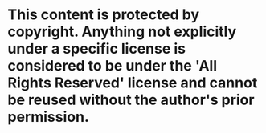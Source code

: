 # This content is protected by copyright. Anything not explicitly under a specific license is considered to be under the 'All Rights Reserved' license and cannot be reused without the author's prior permission.
